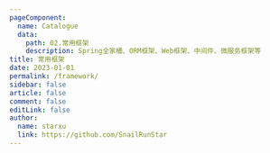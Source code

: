 ```yaml
---
pageComponent:
  name: Catalogue
  data:
    path: 02.常用框架
    description: Spring全家桶、ORM框架、Web框架、中间件、微服务框架等
title: 常用框架
date: 2023-01-01
permalink: /framework/
sidebar: false
article: false
comment: false
editLink: false
author:
  name: starxu
  link: https://github.com/SnailRunStar
---
```

